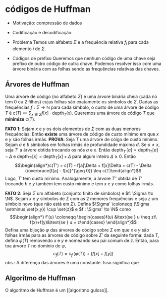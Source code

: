 # códigos de Huffman

- Motivação: compressão de dados
- Codificação e decodificação

- Problema
Temos um alfabeto $\Sigma$ e a frequência relativa $f_i$ para cada elemento $i$ de $\Sigma$.

- Códigos de prefixo
Queremos que nenhum código de uma chave seja prefixo de outro código de outra chave. Podemos resolver isso com uma árvore binária com as folhas sendo as frequências relativas das chaves.

## Árvores de Huffman

Uma árvore de código (no alfabeto $\Sigma$) é uma árvore binária cheia (cada nó tem 0 ou 2 filhos) cujas folhas são exatamente os símbolos de $\Sigma$. Dadas as frequências $f: \Sigma \to \mathbb{N}$ para cada símbolo, o custo de uma árvore de código $T$ é $c(T) \coloneqq \sum_{x \in \Sigma} f[x]\cdot \text{depth}_T(x)$.
Queremos uma árvore de código $T$ que **minimize** $c(T)$.

**FATO 1**: Sejam $x$ e $y$ os dois elementos de $\Sigma$ com as duas menores frequências. Então **existe** uma árvore de código de custo mínimo em que $x$ e $y$ são folhas irmãs.
**PROVA**: Seja $T$ uma árvore de cóigo de custo mínimo. Sejam $a$ e $b$ símbolos em folhas irmãs de profundidade máxima $d$. Se $a \neq x$, seja $T'$ a árvore obtida trocando os nós $a$ e $x$. Então $\text{depth}_{T'}[a] = \text{depth}_{T}[a] - \Delta$ e $\text{depth}_{T'}[x] = \text{depth}_{T}[x] + \Delta$ para algum inteiro $\Delta \geq 0$. Então
$$\begin{align*}c(T') = c(T) - f[a]\Delta + f[x]\Delta = c(T) - \Delta (\overbrace{f[a] - f[x]}^{\geq 0}) \leq c(T)\end{align*}$$
Logo, $T'$ tem custo mínimo. Analogamente, a árvore $T''$ obtida de $T'$ trocando $b$ e $y$ também tem custo mínimo e tem $x$ e $y$ como folhas irmãs.

**FATO 2**:  Seja $\Sigma$ um alfabeto (conjunto finito de símbolos) e $f: \Sigma \to \N$. Sejam $x$ e $y$ símbolos de $\Sigma$ com as 2 menores frequências e seja $z$ um símbolo novo (que não está em $\Sigma$). Defina $\Sigma' \coloneqq (\Sigma \setminus \set{x,y}) \cup \set{z}$ e $f': \Sigma' \to \N$ como
$$\begin{align*} f'(u) \coloneqq \begin{cases}f(u) &\text{se } u \neq z\\ f(x)+f(y)&\text{se } u = z\end{cases} \end{align*}$$
Defina uma bijeção $\varphi$ das árvores de código sobre $\Sigma$ em que $x$ e $y$ são folhas irmãs para as árvores de código sobre $\Sigma'$ da seguinte forma: dada $T$, defina $\varphi(T)$ removendo $x$ e $y$ e nomeando seu pai comum de $z$. Então, para toa árvore $T$ no domínio de $\varphi$,
$$c_f(T) = c_{f'}(\varphi (T)) + (f[x] + f[y])$$
obs.: A diferença das árvores é uma constante. Isso significa que 

## Algoritmo de Huffman

O algoritmo de Huffman é um [[algoritmo guloso]].